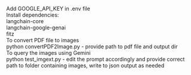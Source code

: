 Add GOOGLE_API_KEY in .env file <br>
Install dependencies:<br>
langchain-core<br>
langchain-google-genai<br>
fitz<br>
To convert PDF file to images <br>
python convertPDF2Image.py - provide path to pdf file and output dir <br>
To query the images using Gemini <br>
python test_imgext.py - edit the prompt accordingly and provide correct path to folder containing images, write to json output as needed <br>

